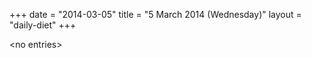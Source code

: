 +++
date = "2014-03-05"
title = "5 March 2014 (Wednesday)"
layout = "daily-diet"
+++


\<no entries\>
